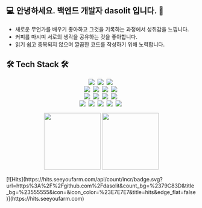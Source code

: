 <h2>💻 안녕하세요. 백엔드 개발자 dasolit 입니다. 👋</h2>
<p align='center'>
   <ul>
      <li>새로운 무언가를 배우기 좋아하고 그것을 기록하는 과정에서 성취감을 느낍니다.</li>
      <li>커피를 마시며 서로의 생각을 공유하는 것을 좋아합니다.</li>
      <li>읽기 쉽고 중복되지 않으며 깔끔한 코드를 작성하기 위해 노력합니다.</li>
   </ul>
<p/>
   
<h2>🛠 Tech Stack 🛠</h2>
<p align='center'>
   <img src="https://img.shields.io/badge/Java-007396?style=flat&logo=Java&logoColor=white"/></a>&nbsp
   <img src="https://img.shields.io/badge/Python-3776AB?style=flat&logo=Python&logoColor=yellow"/></a>&nbsp
   <img src="https://img.shields.io/badge/C++-00599C?style=flat&logo=cplusplus&logoColor=yellow"/></a>&nbsp
   <br/>
   <img src="https://img.shields.io/badge/Mysql-4479A1?style=flat&logo=Mysql&logoColor=pink"/></a>&nbsp
    <img src="https://img.shields.io/badge/MariaDB-003545?style=flat&logo=MariaDB&logoColor=blue"/></a>&nbsp
    <img src="https://img.shields.io/badge/MongoDB-47A248?style=flat&logo=MongoDB&logoColor=green"/></a>&nbsp
    <img src="https://img.shields.io/badge/Redis-FF4438?style=flat&logo=Redis&logoColor=pink"/></a>&nbsp
    <br/>
    <img src="https://img.shields.io/badge/Ubuntu-E95420?style=flat&logo=Ubuntu&logoColor=pink"/></a>&nbsp
    <img src="https://img.shields.io/badge/Window-4479A1?style=flat&logo=Window&logoColor=pink"/></a>&nbsp
    <img src="https://img.shields.io/badge/amazonwebservices-232F3E?style=flat&logo=amazonwebservices&logoColor=orange"/></a>&nbsp
    <img src="https://img.shields.io/badge/NCloud-03C75A?style=flat&logo=Naver&logoColor=white"/></a>&nbsp
    <br/>
    <img src="https://img.shields.io/badge/Github-181717?style=flat&logo=Github&logoColor=white"/></a>&nbsp
    <img src="https://img.shields.io/badge/Jenkins-D24939?style=flat&logo=Jenkins&logoColor=black"/></a>&nbsp
    <img src="https://img.shields.io/badge/Slack-4A164B?style=flat&logo=Slack&logoColor=white"/></a>&nbsp
    <img src="https://img.shields.io/badge/elasticstack-005571?style=flat&logo=elasticstack&logoColor=white"/></a>&nbsp
    <img src="https://img.shields.io/badge/Notion-000000?style=flat&logo=Notion&logoColor=white"/></a>&nbsp
</p>

<p align='center'>
   <a href="https://github-readme-stats.vercel.app/api?username=dasolit&show_icons=true&count_private=true"><img
           height=150
           src="https://github-readme-stats.vercel.app/api?username=dasolit&show_icons=true&count_private=true"/></a>
   <a href="https://github.com/dasolit/github-readme-stats"><img height=150
                                                                  src="https://github-readme-stats.vercel.app/api/top-langs/?username=dasolit&layout=compact"/></a>
</p>
[![Hits](https://hits.seeyoufarm.com/api/count/incr/badge.svg?url=https%3A%2F%2Fgithub.com%2Fdasolit&count_bg=%2379C83D&title_bg=%23555555&icon=&icon_color=%23E7E7E7&title=hits&edge_flat=false)](https://hits.seeyoufarm.com)
